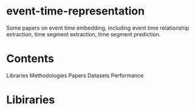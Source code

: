 # event-time-representation
Some papers on event time embedding, including event time relationship extraction, time segment extraction, time segment prediction.
# Contents
Libraries
Methodologies
Papers
Datasets
Performance
# Libiraries
